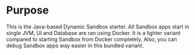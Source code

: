 # Purpose

This is the Java-based Dynamic Sandbox starter. All Sandbox apps start in single JVM, UI and Database are ran using Docker. 
It is a lighter variant compared to starting Sandbox from Docker completely. Also, you can debug Sandbox apps way
easier in this bundled variant.
